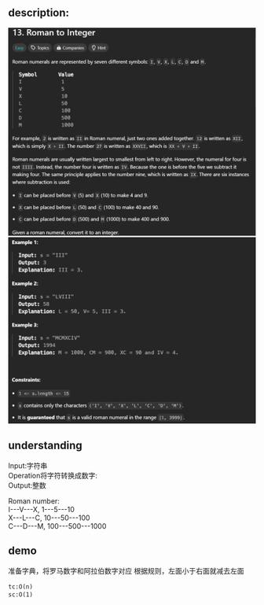 ## description:

![q.png](assets/q.png)
![a.png](assets/a.png)

## understanding

Input:字符串<br>
Operation将字符转换成数字:<br>
Output:整数

Roman number:<br>
I---V---X, 1---5---10<br>
X---L---C, 10---50---100<br>
C---D---M, 100---500---1000

## demo

准备字典，将罗马数字和阿拉伯数字对应
根据规则，左面小于右面就减去左面

```
tc:O(n)
sc:O(1)
```
